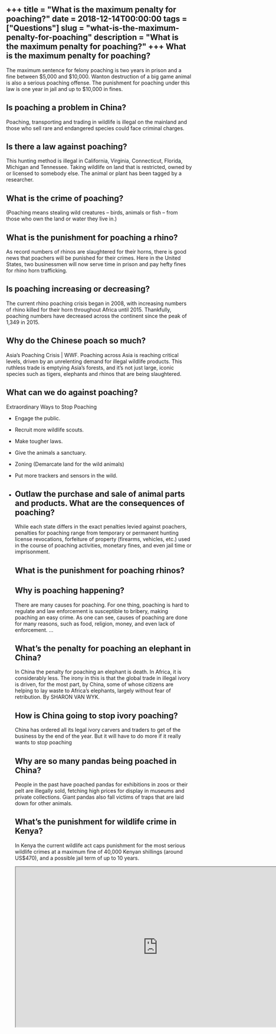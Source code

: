 +++
title = "What is the maximum penalty for poaching?"
date = 2018-12-14T00:00:00
tags = ["Questions"]
slug = "what-is-the-maximum-penalty-for-poaching"
description = "What is the maximum penalty for poaching?"
+++
What is the maximum penalty for poaching?
-----------------------------------------

The maximum sentence for felony poaching is two years in prison and a fine between $5,000 and $10,000. Wanton destruction of a big game animal is also a serious poaching offense. The punishment for poaching under this law is one year in jail and up to $10,000 in fines.

Is poaching a problem in China?
-------------------------------

Poaching, transporting and trading in wildlife is illegal on the mainland and those who sell rare and endangered species could face criminal charges.

Is there a law against poaching?
--------------------------------

This hunting method is illegal in California, Virginia, Connecticut, Florida, Michigan and Tennessee. Taking wildlife on land that is restricted, owned by or licensed to somebody else. The animal or plant has been tagged by a researcher.

What is the crime of poaching?
------------------------------

(Poaching means stealing wild creatures – birds, animals or fish – from those who own the land or water they live in.)

What is the punishment for poaching a rhino?
--------------------------------------------

As record numbers of rhinos are slaughtered for their horns, there is good news that poachers will be punished for their crimes. Here in the United States, two businessmen will now serve time in prison and pay hefty fines for rhino horn trafficking.

Is poaching increasing or decreasing?
-------------------------------------

The current rhino poaching crisis began in 2008, with increasing numbers of rhino killed for their horn throughout Africa until 2015. Thankfully, poaching numbers have decreased across the continent since the peak of 1,349 in 2015.

Why do the Chinese poach so much?
---------------------------------

Asia’s Poaching Crisis | WWF. Poaching across Asia is reaching critical levels, driven by an unrelenting demand for illegal wildlife products. This ruthless trade is emptying Asia’s forests, and it’s not just large, iconic species such as tigers, elephants and rhinos that are being slaughtered.

What can we do against poaching?
--------------------------------

Extraordinary Ways to Stop Poaching

- Engage the public.
- Recruit more wildlife scouts.
- Make tougher laws.
- Give the animals a sanctuary.
- Zoning (Demarcate land for the wild animals)
- Put more trackers and sensors in the wild.
- Outlaw the purchase and sale of animal parts and products. What are the consequences of poaching?
    --------------------------------------
    
    While each state differs in the exact penalties levied against poachers, penalties for poaching range from temporary or permanent hunting license revocations, forfeiture of property (firearms, vehicles, etc.) used in the course of poaching activities, monetary fines, and even jail time or imprisonment.
    
    What is the punishment for poaching rhinos?
    -------------------------------------------
    
    Why is poaching happening?
    --------------------------
    
    There are many causes for poaching. For one thing, poaching is hard to regulate and law enforcement is susceptible to bribery, making poaching an easy crime. As one can see, causes of poaching are done for many reasons, such as food, religion, money, and even lack of enforcement. …
    
    What’s the penalty for poaching an elephant in China?
    -----------------------------------------------------
    
    In China the penalty for poaching an elephant is death. In Africa, it is considerably less. The irony in this is that the global trade in illegal ivory is driven, for the most part, by China, some of whose citizens are helping to lay waste to Africa’s elephants, largely without fear of retribution. By SHARON VAN WYK.
    
    How is China going to stop ivory poaching?
    ------------------------------------------
    
    China has ordered all its legal ivory carvers and traders to get of the business by the end of the year. But it will have to do more if it really wants to stop poaching
    
    Why are so many pandas being poached in China?
    ----------------------------------------------
    
    People in the past have poached pandas for exhibitions in zoos or their pelt are illegally sold, fetching high prices for display in museums and private collections. Giant pandas also fall victims of traps that are laid down for other animals.
    
    What’s the punishment for wildlife crime in Kenya?
    --------------------------------------------------
    
    In Kenya the current wildlife act caps punishment for the most serious wildlife crimes at a maximum fine of 40,000 Kenyan shillings (around US$470), and a possible jail term of up to 10 years.
    
    <iframe allow="accelerometer; autoplay; clipboard-write; encrypted-media; gyroscope; picture-in-picture" allowfullscreen="" class="__youtube_prefs__  epyt-is-override  no-lazyload" data-no-lazy="1" data-origheight="433" data-origwidth="770" data-skipgform_ajax_framebjll="" height="433" id="_ytid_84008" loading="lazy" src="https://www.youtube.com/embed/mO7hvOtYnck?enablejsapi=1&autoplay=0&cc_load_policy=0&cc_lang_pref=&iv_load_policy=1&loop=0&modestbranding=0&rel=1&fs=1&playsinline=0&autohide=2&theme=dark&color=red&controls=1&" title="YouTube player" width="770"></iframe>